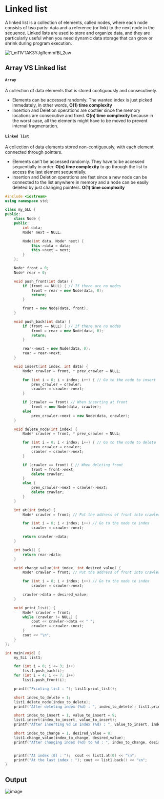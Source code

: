 # Linked list
A linked list is a collection of elements, called nodes, where each node consists of two parts: data and a reference (or link) to the next node in the sequence. Linked lists are used to store and organize data, and they are particularly useful when you need dynamic data storage that can grow or shrink during program execution.

![1_m11VTAK3YJgRemmfBI_2uw](https://user-images.githubusercontent.com/67142421/148844977-d81a8d5a-4cbc-4ed4-b4bc-5a2254f72203.png)

## Array VS Linked list
#### `Array`
A collection of data elements that is stored contiguously and consecutively.
  * Elements can be accessed randomly. The wanted index is just picked immedately, in other words, **O(1) time complexity**
  * Insertion and Deletion operations are costlier since the memory locations are consecutive and fixed. **O(n) time complexity** because in the worst case, all the elements might have to be moved to prevent internal fragmentation.

#### `Linked list`
A collection of data elements stored non-contiguously, with each element connected through pointers.
  * Elements can't be accessed randomly. They have to be accessed sequentially in order. **O(n) time complexity** to go through the list to access the last element sequentially.
  * Insertion and Deletion operations are fast since a new node can be connected to the list anywhere in memory and a node can be easily deleted by just changing pointers. **O(1) time complexity**

~~~C++
#include <iostream>
using namespace std;

class my_SLL {
public:
	class Node {
	public:
		int data;
		Node* next = NULL;

		Node(int data, Node* next) {
			this->data = data;
			this->next = next;
		}
	};

	Node* front = 0;
	Node* rear = 0;

	void push_front(int data) {
		if (front == NULL) { // If there are no nodes
			front = rear = new Node(data, 0);
			return;
		}

		front = new Node(data, front);
	}

	void push_back(int data) {
		if (front == NULL) { // If there are no nodes
			front = rear = new Node(data, 0);
			return;
		}

		rear->next = new Node(data, 0);
		rear = rear->next;
	}

	void insert(int index, int data) {
		Node* crawler = front, * prev_crawler = NULL;

		for (int i = 0; i < index; i++) { // Go to the node to insert
			prev_crawler = crawler;
			crawler = crawler->next;
		}

		if (crawler == front) // When inserting at front
			front = new Node(data, crawler);
		else
			prev_crawler->next = new Node(data, crawler);
	}

	void delete_node(int index) {
		Node* crawler = front, * prev_crawler = NULL;

		for (int i = 0; i < index; i++) { // Go to the node to delete
			prev_crawler = crawler;
			crawler = crawler->next;
		}

		if (crawler == front) { // When deleting front
			front = front->next;
			delete crawler;
		}
		else {
			prev_crawler->next = crawler->next;
			delete crawler;
		}
	}

	int at(int index) {
		Node* crawler = front; // Put the address of front into crawler

		for (int i = 0; i < index; i++) // Go to the node to index
			crawler = crawler->next;

		return crawler->data;
	}

	int back() {
		return rear->data;
	}

	void change_value(int index, int desired_value) {
		Node* crawler = front; // Put the address of front into crawler

		for (int i = 0; i < index; i++) // Go to the node to index
			crawler = crawler->next;

		crawler->data = desired_value;
	}

	void print_list() {
		Node* crawler = front;
		while (crawler != NULL) {
			cout << crawler->data << " ";
			crawler = crawler->next;
		}
		cout << "\n";
	}
};

int main(void) {
	my_SLL list1;

	for (int i = 0; i <= 3; i++)
		list1.push_back(i);
	for (int i = 4; i <= 7; i++)
		list1.push_front(i);

	printf("Printing list : "); list1.print_list();

	short index_to_delete = 1;
	list1.delete_node(index_to_delete);
	printf("After deleting index (%d) : ", index_to_delete); list1.print_list();

	short index_to_insert = 1, value_to_insert = 9;
	list1.insert(index_to_insert, value_to_insert);
	printf("After inserting %d in index (%d) : ", value_to_insert, index_to_insert); list1.print_list();

	short index_to_change = 1, desired_value = 8;
	list1.change_value(index_to_change, desired_value);
	printf("After changing index (%d) to %d : ", index_to_change, desired_value); list1.print_list();


	printf("At index (0) : ");  cout << list1.at(0) << "\n";
	printf("At the last index : "); cout << list1.back() << "\n";
}
~~~

## Output
![image](https://user-images.githubusercontent.com/67142421/156928240-14739da0-21a3-4403-80c0-3cd7fa3a7fbb.png)
